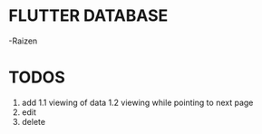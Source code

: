 # FLUTTER DATABASE


-Raizen


# TODOS

1. add
1.1 viewing of data
1.2 viewing while pointing to next page
2. edit
3. delete